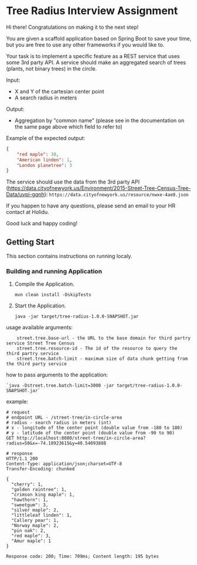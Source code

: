# Tree Radius Interview Assignment

Hi there! Congratulations on making it to the next step!

You are given a scaffold application based on Spring Boot to save your time, but you are free to use any other frameworks if you would like to.

Your task is to implement a specific feature as a REST service that uses some 3rd party API.
A service should make an aggregated search of trees (plants, not binary trees) in the circle.

Input:
  - X and Y of the cartesian center point
  - A search radius in meters

Output:
  - Aggregation by "common name" (please see in the documentation on the same page above which field to refer to)

Example of the expected output:
```json
{
    "red maple": 30,
    "American linden": 1,
    "London planetree": 3
}
```

The service should use the data from the 3rd party API (https://data.cityofnewyork.us/Environment/2015-Street-Tree-Census-Tree-Data/uvpi-gqnh): `https://data.cityofnewyork.us/resource/nwxe-4ae8.json`

If you happen to have any questions, please send an email to your HR contact at Holidu.

Good luck and happy coding!

## Getting Start

This section contains instructions on running localy.

### Building and running Application

1. Compile the Application.
    
    `mvn clean install -DskipTests`

1. Start the Application.
    
    `java -jar target/tree-radius-1.0.0-SNAPSHOT.jar`

usage available arguments:
```
    street.tree.base-url - the URL to the base domain for third partry service Street Tree Census
    street.tree.resource-id - The id of the resource to query the third partry service
    street.tree.batch-limit - maximum size of data chunk getting from the third party service
``` 
how to pass arguments to the application:
    
    `java -Dstreet.tree.batch-limit=3000 -jar target/tree-radius-1.0.0-SNAPSHOT.jar`

example:
```
# request
# endpoint URL - /street-tree/in-circle-area
# radius - search radius in meters (int)
# x - longitude of the center point (double value from -180 to 180)
# y - latitude of the center point (double value from -90 to 90)
GET http://localhost:8080/street-tree/in-circle-area?radius=50&x=-74.18923615&y=40.54093888

# response
HTTP/1.1 200 
Content-Type: application/json;charset=UTF-8
Transfer-Encoding: chunked

{
  "cherry": 1,
  "golden raintree": 1,
  "crimson king maple": 1,
  "hawthorn": 1,
  "sweetgum": 3,
  "silver maple": 2,
  "littleleaf linden": 1,
  "Callery pear": 1,
  "Norway maple": 2,
  "pin oak": 2,
  "red maple": 3,
  "Amur maple": 1
}

Response code: 200; Time: 709ms; Content length: 195 bytes
```